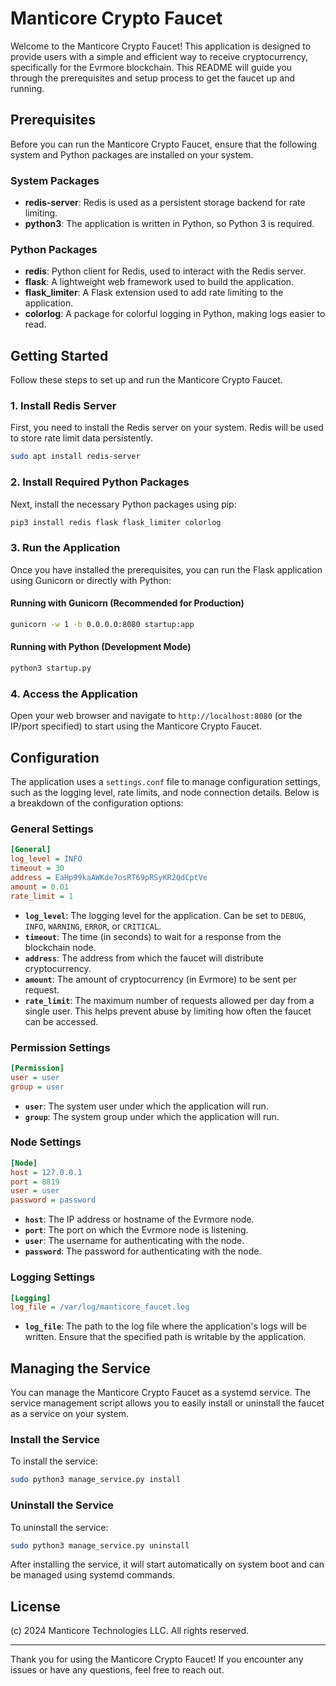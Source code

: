 
# Manticore Crypto Faucet

Welcome to the Manticore Crypto Faucet! This application is designed to provide users with a simple and efficient way to receive cryptocurrency, specifically for the Evrmore blockchain. This README will guide you through the prerequisites and setup process to get the faucet up and running.

## Prerequisites

Before you can run the Manticore Crypto Faucet, ensure that the following system and Python packages are installed on your system.

### System Packages

- **redis-server**: Redis is used as a persistent storage backend for rate limiting.
- **python3**: The application is written in Python, so Python 3 is required.

### Python Packages

- **redis**: Python client for Redis, used to interact with the Redis server.
- **flask**: A lightweight web framework used to build the application.
- **flask_limiter**: A Flask extension used to add rate limiting to the application.
- **colorlog**: A package for colorful logging in Python, making logs easier to read.

## Getting Started

Follow these steps to set up and run the Manticore Crypto Faucet.

### 1. Install Redis Server

First, you need to install the Redis server on your system. Redis will be used to store rate limit data persistently.

```bash
sudo apt install redis-server
```

### 2. Install Required Python Packages

Next, install the necessary Python packages using pip:

```bash
pip3 install redis flask flask_limiter colorlog
```

### 3. Run the Application

Once you have installed the prerequisites, you can run the Flask application using Gunicorn or directly with Python:

#### Running with Gunicorn (Recommended for Production)

```bash
gunicorn -w 1 -b 0.0.0.0:8080 startup:app
```

#### Running with Python (Development Mode)

```bash
python3 startup.py
```

### 4. Access the Application

Open your web browser and navigate to `http://localhost:8080` (or the IP/port specified) to start using the Manticore Crypto Faucet.

## Configuration

The application uses a `settings.conf` file to manage configuration settings, such as the logging level, rate limits, and node connection details. Below is a breakdown of the configuration options:

### General Settings

```ini
[General]
log_level = INFO
timeout = 30
address = EaHp99kaAWKde7osRT69pRSyKR2QdCptVe
amount = 0.01
rate_limit = 1
```

- **`log_level`**: The logging level for the application. Can be set to `DEBUG`, `INFO`, `WARNING`, `ERROR`, or `CRITICAL`.
- **`timeout`**: The time (in seconds) to wait for a response from the blockchain node.
- **`address`**: The address from which the faucet will distribute cryptocurrency.
- **`amount`**: The amount of cryptocurrency (in Evrmore) to be sent per request.
- **`rate_limit`**: The maximum number of requests allowed per day from a single user. This helps prevent abuse by limiting how often the faucet can be accessed.

### Permission Settings

```ini
[Permission]
user = user
group = user
```

- **`user`**: The system user under which the application will run.
- **`group`**: The system group under which the application will run.

### Node Settings

```ini
[Node]
host = 127.0.0.1
port = 8819
user = user
password = password
```

- **`host`**: The IP address or hostname of the Evrmore node.
- **`port`**: The port on which the Evrmore node is listening.
- **`user`**: The username for authenticating with the node.
- **`password`**: The password for authenticating with the node.

### Logging Settings

```ini
[Logging]
log_file = /var/log/manticore_faucet.log
```

- **`log_file`**: The path to the log file where the application's logs will be written. Ensure that the specified path is writable by the application.

## Managing the Service

You can manage the Manticore Crypto Faucet as a systemd service. The service management script allows you to easily install or uninstall the faucet as a service on your system.

### Install the Service

To install the service:

```bash
sudo python3 manage_service.py install
```

### Uninstall the Service

To uninstall the service:

```bash
sudo python3 manage_service.py uninstall
```

After installing the service, it will start automatically on system boot and can be managed using systemd commands.

## License

(c) 2024 Manticore Technologies LLC. All rights reserved.

---

Thank you for using the Manticore Crypto Faucet! If you encounter any issues or have any questions, feel free to reach out.